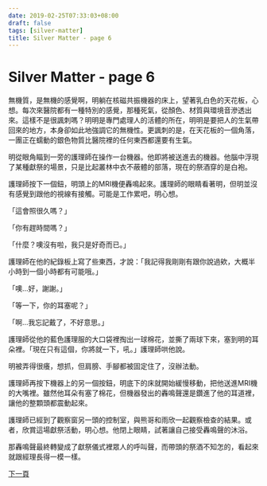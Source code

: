 ```yaml
---
date: 2019-02-25T07:33:03+08:00
draft: false
tags: [silver-matter]
title: Silver Matter - page 6
---
```


# Silver Matter - page 6

無機質，是無機的感覺啊，明躺在核磁共振機器的床上，望著乳白色的天花板，心想。每次來醫院都有一種特別的感覺，那種死氣，從顏色、材質與環境音滲透出來。這樣不是很諷刺嗎？明明是專門處理人的活體的所在，明明是要把人的生氣帶回來的地方，本身卻如此地強調它的無機性。更諷刺的是，在天花板的一個角落，一團正在蠕動的銀色物質比醫院裡的任何東西都還要有生氣。

明從眼角瞄到一旁的護理師在操作一台機器。他即將被送進去的機器。他腦中浮現了某種獻祭的場景，只是比起叢林中衣不蔽體的部落，現在的祭酒穿的是白袍。

護理師按下一個鈕，明頭上的MRI機便轟鳴起來。護理師的眼睛看著明，但明並沒有感覺到跟他的視線有接觸。可能是工作累吧，明心想。

「這會照很久嗎？」

「你有趕時間嗎？」

「什麼？噢沒有啦，我只是好奇而已。」

護理師在他的紀錄板上寫了些東西，才說：「我記得我剛剛有跟你說過欸，大概半小時到一個小時都有可能哦。」

「噢...好，謝謝。」

「等一下，你的耳塞呢？」

「啊...我忘記戴了，不好意思。」

護理師從他的藍色護理服的大口袋裡掏出一球棉花，並撕了兩球下來，塞到明的耳朵裡。「現在只有這個，你將就一下，吼。」護理師哄他說。

明被弄得很癢，想抓，但肩膀、手腳都被固定住了，沒辦法動。

護理師再按下機器上的另一個按鈕，明底下的床就開始緩慢移動，把他送進MRI機的大嘴裡。雖然他耳朵有塞了棉花，但機器發出的轟鳴聲還是鑽進了他的耳道裡，讓他的整顆頭都震動起來。

護理師已經到了觀察窗另一頭的控制室，與熊哥和雨欣一起觀察檢查的結果。或者，欣賞這場獻祭活動，明心想。他閉上眼睛，試著讓自己接受轟鳴聲的沐浴。

那轟鳴聲最終轉變成了獻祭儀式裡眾人的呼叫聲，而帶頭的祭酒不知怎的，看起來就跟經理長得一模一樣。

[下一頁][1]

[1]:	/short-stories/silver-matter_page-7.md